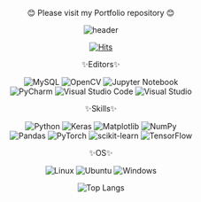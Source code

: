 
<div align="center">
  <p  align="center"> 😊 Please visit my Portfolio repository 😊 </p>
  <div  align="center">
  
  ![header](https://capsule-render.vercel.app/api?type=Waving&text=JungHwa-Kim&color=timeGradient) 
  
  [![Hits](https://hits.seeyoufarm.com/api/count/incr/badge.svg?url=https%3A%2F%2Fgithub.com%2FLUCY-JungHwaKim&count_bg=%233B57BEC8&title_bg=%233FD170C8&icon=iconify.svg&icon_color=%23090808&title=Today%27s&edge_flat=false)](https://hits.seeyoufarm.com)
    
  </div>

<p  align="center">✨Editors✨</p>
<div  align="center">
  
  ![MySQL](https://img.shields.io/badge/mysql-%2300f.svg?style=for-the-badge&logo=mysql&logoColor=white)
  ![OpenCV](https://img.shields.io/badge/opencv-%23white.svg?style=for-the-badge&logo=opencv&logoColor=white)
  ![Jupyter Notebook](https://img.shields.io/badge/jupyter-%23FA0F00.svg?style=for-the-badge&logo=jupyter&logoColor=white) <br>
  ![PyCharm](https://img.shields.io/badge/pycharm-143?style=for-the-badge&logo=pycharm&logoColor=black&color=black&labelColor=green)
  ![Visual Studio Code](https://img.shields.io/badge/Visual%20Studio%20Code-0078d7.svg?style=for-the-badge&logo=visual-studio-code&logoColor=white)
  	![Visual Studio](https://img.shields.io/badge/Visual%20Studio-5C2D91.svg?style=for-the-badge&logo=visual-studio&logoColor=white)
</div>
<p  align="center">✨Skills✨</p>
<div>
  
    
  ![Python](https://img.shields.io/badge/python-3670A0?style=for-the-badge&logo=python&logoColor=ffdd54)
  ![Keras](https://img.shields.io/badge/Keras-%23D00000.svg?style=for-the-badge&logo=Keras&logoColor=white)
  ![Matplotlib](https://img.shields.io/badge/Matplotlib-%23ffffff.svg?style=for-the-badge&logo=Matplotlib&logoColor=black)
  ![NumPy](https://img.shields.io/badge/numpy-%23013243.svg?style=for-the-badge&logo=numpy&logoColor=white) <br>
  ![Pandas](https://img.shields.io/badge/pandas-%23150458.svg?style=for-the-badge&logo=pandas&logoColor=white)
  ![PyTorch](https://img.shields.io/badge/PyTorch-%23EE4C2C.svg?style=for-the-badge&logo=PyTorch&logoColor=white)
  ![scikit-learn](https://img.shields.io/badge/scikit--learn-%23F7931E.svg?style=for-the-badge&logo=scikit-learn&logoColor=white)
  ![TensorFlow](https://img.shields.io/badge/TensorFlow-%23FF6F00.svg?style=for-the-badge&logo=TensorFlow&logoColor=white)
</div>
<p  align="center">✨OS✨</p>
<div  align="center">


  ![Linux](https://img.shields.io/badge/Linux-FCC624?style=for-the-badge&logo=linux&logoColor=black)
  ![Ubuntu](https://img.shields.io/badge/Ubuntu-E95420?style=for-the-badge&logo=ubuntu&logoColor=white)
  	![Windows](https://img.shields.io/badge/Windows-0078D6?style=for-the-badge&logo=windows&logoColor=white)
</div>

<div  align="center">


  ![Top Langs](https://github-readme-stats.vercel.app/api/top-langs/?username=LUCY-JungHwaKim&layout=compact)
</div>

</div>



<!--
**LUCY-JungHwaKim/LUCY-JungHwaKim** is a ✨ _special_ ✨ repository because its `README.md` (this file) appears on your GitHub profile.

Here are some ideas to get you started:

- 🔭 I’m currently working on ...
- 🌱 I’m currently learning ...
- 👯 I’m looking to collaborate on ...
- 🤔 I’m looking for help with ...
- 💬 Ask me about ...
- 📫 How to reach me: ...
- 😄 Pronouns: ...
- ⚡ Fun fact: ...
-->
